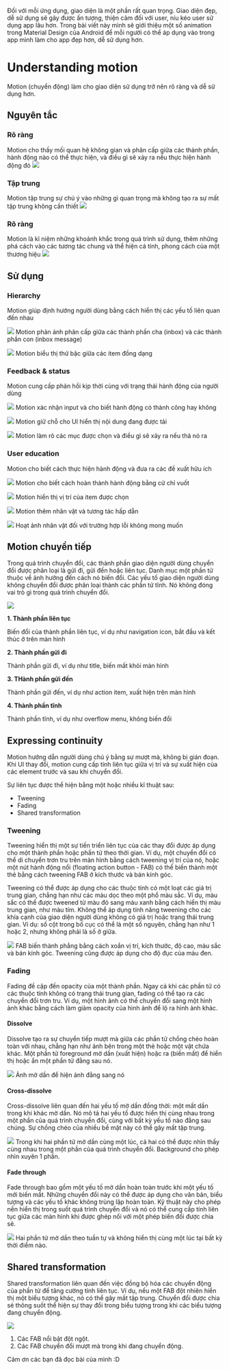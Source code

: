 Đối với mỗi ứng dụng, giao diện là một phần rất quan trọng. Giao diện đẹp, dễ sử dụng sẽ gây được ấn tượng, thiện cảm đối với user, níu kéo user sử dụng app lâu hơn. Trong bài viết này mình sẽ giới thiệu một số animation trong Material Design của Android để mỗi người có thể áp dụng vào trong app mình làm cho app đẹp hơn, dễ sử dụng hơn.

# Understanding motion
Motion (chuyển động) làm cho giao diện sử dụng trở nên rõ ràng và dễ sử dụng hơn.

## Nguyên tắc

### Rõ ràng

Motion cho thấy mối quan hệ không gian và phân cấp giữa các thành phần, hành động nào có thể thực hiện, và điều gì sẽ xảy ra nếu thực hiện hành động đó
![](https://images.viblo.asia/4462fac7-8772-42f1-8234-13dafdc0f77e.gif)

### Tập trung

Motion tập trung sự chú ý vào những gì quan trọng mà không tạo ra sự mất tập trung không cần thiết
![](https://images.viblo.asia/3a987655-fb3f-4d9b-b90f-34cabf7b23d1.gif)

### Rõ ràng

Motion là kỉ niệm những khoảnh khắc trong quá trình sử dụng, thêm những phá cách vào các tương tác chung và thể hiện cá tính, phong cách của một thương hiệu
![](https://images.viblo.asia/ae849a2c-f211-4621-9d9e-5590383a5a52.gif)

## Sử dụng

### Hierarchy

Motion giúp định hướng người dùng bằng cách hiển thị các yếu tố liên quan đến nhau

![](https://images.viblo.asia/4397fa54-8fd0-4247-a1ee-40dcac45b252.gif)
Motion phản ánh phân cấp giữa các thành phần cha (inbox) và các thành phần con (inbox message)

![](https://images.viblo.asia/dda7b179-e273-42b0-a426-60b025742a37.gif)
Motion biểu thị thứ bậc giữa các item đồng dạng

### Feedback & status
Motion cung cấp phản hồi kịp thời cùng với trạng thái hành động của người dùng

![](https://images.viblo.asia/aa5477dd-fb7f-46f4-9b9d-51a08eb8e745.gif)
Motion xác nhận input và cho biết hành động có thành công hay không

![](https://images.viblo.asia/2e9a589d-9886-4ae2-8148-0f47f40fdf7a.gif)
Motion giữ chỗ cho UI hiển thị nội dung đang được tải

![](https://images.viblo.asia/8671832c-4005-4a86-af54-7c1b553a4ab0.gif)
Motion làm rõ các mục được chọn và điều gì sẽ xảy ra nếu thả nó ra

### User education

Motion cho biết cách thực hiện hành động và đưa ra các đề xuất hữu ích

![](https://images.viblo.asia/27206688-2ca6-48bd-8a9a-2aef0b9fcdec.gif)
Motion cho biết cách hoàn thành hành động bằng cử chỉ vuốt

![](https://images.viblo.asia/2d688c88-565c-47be-a738-ba2427a848e0.gif)
Motion hiển thị vị trí của item được chọn

![](https://images.viblo.asia/086b0570-f6b7-4db2-bdaf-c06d0f338c83.gif)
Motion thêm nhân vật và tương tác hấp dẫn

![](https://images.viblo.asia/45d2cdd7-052a-494a-a5a2-30fa5fe895dd.gif)
Hoạt ảnh nhân vật đối với trường hợp lỗi không mong muốn

## Motion chuyển tiếp

Trong quá trình chuyển đổi, các thành phần giao diện người dùng chuyển đổi được phân loại là gửi đi, gửi đến hoặc liên tục. Danh mục một phần tử thuộc về ảnh hưởng đến cách nó biến đổi.
Các yếu tố giao diện người dùng không chuyển đổi được phân loại thành các phần tử tĩnh. Nó không đóng vai trò gì trong quá trình chuyển đổi.

![](https://images.viblo.asia/9a9e3e31-27d2-43de-b83c-563aa942dceb.gif)

**1.  Thành phần liên tục**

Biến đổi của thành phần liên tục, ví dụ như navigation icon, bắt đầu và kết thúc ở trên màn hình

**2.  Thành phần gửi đi**

Thành phần gửi đi, ví dụ như title, biến mất khỏi màn hình 

**3.  THành phần gửi đến**

Thành phần gửi đến, ví dụ như action item, xuất hiện trên màn hình 

**4.  Thành phần tĩnh**

Thành phần tĩnh, ví dụ như overflow menu, không biến đổi

## Expressing continuity 

Motion hướng dẫn người dùng chú ý bằng sự mượt mà, không bị gián đoạn. Khi UI thay đổi, motion cung cấp tính liên tục giữa vị trí và sự xuất hiện của các element trước và sau khi chuyển đổi.

Sự liên tục được thể hiện bằng một hoặc nhiều kĩ thuật sau:
* Tweening
* Fading
* Shared transformation

### Tweening

Tweening hiển thị một sự tiến triển liên tục của các thay đổi được áp dụng cho một thành phần hoặc phần tử theo thời gian. Ví dụ, một chuyển đổi có thể di chuyển trơn tru trên màn hình bằng cách tweening vị trí của nó, hoặc một nút hành động nổi (floating action button - FAB) có thể biến thành một thẻ bằng cách tweening FAB ở kích thước và bán kính góc.

Tweening có thể được áp dụng cho các thuộc tính có một loạt các giá trị trung gian, chẳng hạn như các màu dọc theo một phổ màu sắc. Ví dụ, màu sắc có thể được tweened từ màu đỏ sang màu xanh bằng cách hiển thị màu trung gian, như màu tím.
Không thể áp dụng tính năng tweening cho các khía cạnh của giao diện người dùng không có giá trị hoặc trạng thái trung gian. Ví dụ: số cột trong bố cục có thể là một số nguyên, chẳng hạn như 1 hoặc 2, nhưng không phải là số ở giữa.

![](https://images.viblo.asia/9c97eaa6-3961-4670-98f0-90133e8d2f1a.gif)
FAB biến thành phẳng bằng cách xoắn vị trí, kích thước, độ cao, màu sắc và bán kính góc. Tweening cũng được áp dụng cho độ đục của màu đen.

### Fading

Fading đề cập đến opacity của một thành phần. Ngay cả khi các phần tử có các thuộc tính không có trạng thái trung gian, fading có thể tạo ra các chuyển đổi trơn tru. Ví dụ, một hình ảnh có thể chuyển đổi sang một hình ảnh khác bằng cách làm giảm opacity của hình ảnh để lộ ra hình ảnh khác.

#### Dissolve

Dissolve tạo ra sự chuyển tiếp mượt mà giữa các phần tử chồng chéo hoàn toàn với nhau, chẳng hạn như ảnh bên trong một thẻ hoặc một vật chứa khác. Một phần tử foreground mờ dần (xuất hiện) hoặc ra (biến mất) để hiển thị hoặc ẩn một phần tử đằng sau nó.

![](https://images.viblo.asia/2f6945e0-22bb-49d6-af78-7e9146704c88.gif)
Ảnh mờ dần để hiện ảnh đằng sang nó

#### Cross-dissolve

Cross-dissolve liên quan đến hai yếu tố mờ dần đồng thời: một mất dần trong khi khác mờ dần. Nó mô tả hai yếu tố được hiển thị cùng nhau trong một phần của quá trình chuyển đổi, cùng với bất kỳ yếu tố nào đằng sau chúng. Sự chồng chéo của nhiều bề mặt này có thể gây mất tập trung.

![](https://images.viblo.asia/0cee8f8e-cfe9-43ca-9e98-7a7a9ef1c300.gif)
Trong khi hai phần tử mờ dần cùng một lúc, cả hai có thể được nhìn thấy cùng nhau trong một phần của quá trình chuyển đổi. Background cho phép nhìn xuyên 1 phần.

#### Fade through

Fade through bao gồm một yếu tố mờ dần hoàn toàn trước khi một yếu tố mới biến mất. Những chuyển đổi này có thể được áp dụng cho văn bản, biểu tượng và các yếu tố khác không trùng lặp hoàn toàn. Kỹ thuật này cho phép nền hiển thị trong suốt quá trình chuyển đổi và nó có thể cung cấp tính liên tục giữa các màn hình khi được ghép nối với một phép biến đổi được chia sẻ.

![](https://images.viblo.asia/ebe05eb6-8657-4fbd-a096-dbacc8ca5f09.gif)
Hai phần tử mờ dần theo tuần tự và không hiển thị cùng một lúc tại bất kỳ thời điểm nào.

## Shared transformation

Shared transformation liên quan đến việc đồng bộ hóa các chuyển động của phần tử để tăng cường tính liên tục. Ví dụ, nếu một FAB đột nhiên hiển thị một biểu tượng khác, nó có thể gây mất tập trung. Chuyển đổi được chia sẻ thông suốt thể hiện sự thay đổi trong biểu tượng trong khi các biểu tượng đang chuyển động.

![](https://images.viblo.asia/aac03d6f-eb5d-4acd-a888-d21adf385da1.gif)
1. Các FAB nổi bật đột ngột.
2. Các FAB chuyển đổi mượt mà trong khi đang chuyển động.

Cảm ơn các bạn đã đọc bài của mình :D